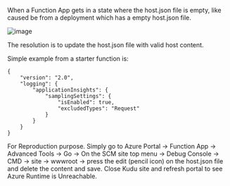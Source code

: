 When a Function App gets in a state where the host.json file is empty, like caused be from a deployment which has a empty host.json file. 

![image](https://github.com/VinnyBonner/AzureFunctionsRuntimeIsUnreachable/assets/92878154/4c1bca11-d1ad-494d-abc5-1fe6978bad36)

The resolution is to update the host.json file with valid host content. 

Simple example from a starter function is:

```
{
    "version": "2.0",
    "logging": {
        "applicationInsights": {
            "samplingSettings": {
                "isEnabled": true,
                "excludedTypes": "Request"
            }
        }
    }
}
```

For Reproduction purpose. Simply go to Azure Portal -> Function App -> Advanced Tools -> Go ->
On the SCM site top menu -> Debug Console -> CMD -> site -> wwwroot -> press the edit (pencil icon) on the host.json file and delete the content and save. 
Close Kudu site and refresh portal to see Azure Runtime is Unreachable.
